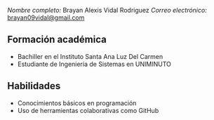 *Nombre completo:* Brayan Alexis Vidal Rodriguez
*Correo electrónico:* brayan09vidal@gmail.com
## Formación académica
- Bachiller en el Instituto Santa Ana Luz Del Carmen
- Estudiante de Ingeniería de Sistemas en UNIMINUTO
## Habilidades
- Conocimientos básicos en programación
- Uso de herramientas colaborativas como GitHub
